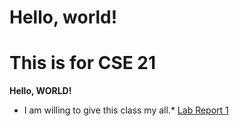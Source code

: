 # Hello, world!
# This is for CSE 21
**Hello, WORLD!**
* I am willing to give this class my all.*
[Lab Report 1](lab-report-1-week-0.html)
